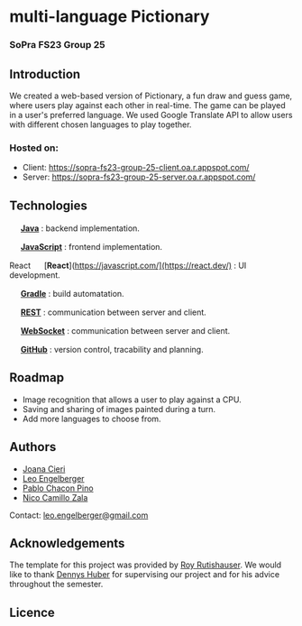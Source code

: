 # multi-language Pictionary
### SoPra FS23 Group 25

## Introduction
We created a web-based version of Pictionary, a fun draw and guess game, where users play against each other in real-time.  The game can be played in a user's preferred language. We used Google Translate API to allow users with different chosen languages to play together.		
	

### Hosted on:
- Client: https://sopra-fs23-group-25-client.oa.r.appspot.com/
- Server: https://sopra-fs23-group-25-server.oa.r.appspot.com/

## Technologies
<img src="https://user-images.githubusercontent.com/91155454/170843203-151000ab-db93-4750-b4f4-ba4060a23d53.png" width="16" height="16" /> [**Java**](https://java.com/) : backend implementation.

<img src="https://github.com/sopra-fs23-group-25/Pictionary-server/assets/99895243/dcd30e0f-8428-4c82-9ba4-c9c15640de5e" width="16" height="16" /> [**JavaScript**](https://javascript.com/) : frontend implementation.	

React
<img src="https://github.com/sopra-fs23-group-25/Pictionary-server/assets/99895243/bb2eafc7-5ed4-4ebd-970e-343441a5b40c" width="16" height="16" /> [**React**](https://javascript.com/](https://react.dev/) : UI development.	

<img src="https://user-images.githubusercontent.com/91155454/170885686-bd14da8d-5070-49ac-b88d-baa2e20729bf.svg" width="16" height="16" /> [**Gradle**](https://gradle.org/) : build automatation.

<img src="https://user-images.githubusercontent.com/91155454/170842503-3a531289-1afc-4b9c-87c1-cc120d9229ce.svg" style='visibility:hidden;' width="16" height="16" /> [**REST**](https://en.wikipedia.org/wiki/Representational_state_transfer) : communication between server and client.	

<img src="https://user-images.githubusercontent.com/91155454/170843632-39007803-3026-4e48-bb78-93836a3ea771.png" style='visibility:hidden;' width="16" height="16" /> [**WebSocket**](https://en.wikipedia.org/wiki/WebSocket) : communication between server and client.	
		
<img src="https://github.com/get-icon/geticon/blob/master/icons/github-icon.svg" width="16" height="16" /> [**GitHub**](https://github.com/) : version control, tracability and planning.

## Roadmap
- Image recognition that allows a user to play against a CPU.
- Saving and sharing of images painted during a turn.
- Add more languages to choose from.

## Authors
- [Joana Cieri](https://github.com/jo-ana-c)
- [Leo Engelberger](https://github.com/pcplusgit)
- [Pablo Chacon Pino](https://github.com/LeoEngelberger)
- [Nico Camillo Zala](https://github.com/nczala)

Contact: leo.engelberger@gmail.com

## Acknowledgements
The template for this project was provided by [Roy Rutishauser](https://github.com/royru).
We would like to thank [Dennys Huber](https://github.com/devnnys) for supervising our project and for his advice throughout the semester.

## Licence



